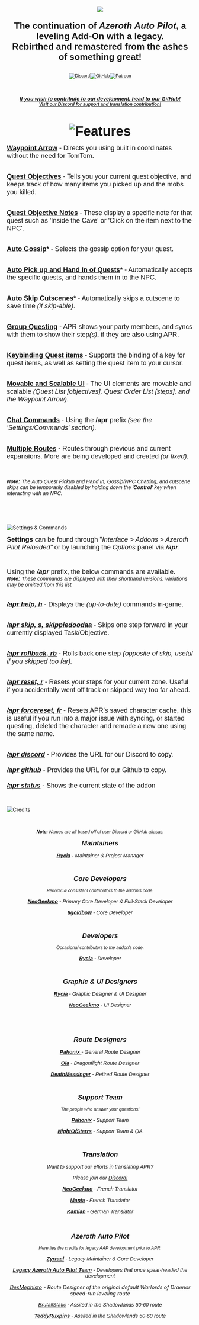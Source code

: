 <h3 style="text-align: center;"><img src="https://github.com/Azeroth-Pilot-Reloaded/azeroth-pilot-reloaded/assets/43384589/69440fdb-b89b-430e-b9ce-1313f33fe758" /></h3>
<h3 style="text-align: center;"><span style="font-size: 24px; font-family: arial;">The continuation of <em>Azeroth Auto Pilot</em>, a leveling Add-On with a legacy.<br />Rebirthed and remastered from the ashes of something great!</span></h3>
<p style="text-align: center;"><span style="font-size: 12px;"><span style="font-family: arial;"><br /><a href="https://discord.gg/YgcdybKdWX" target="_blank" rel="noopener noreferrer"><img src="https://github.com/Azeroth-Pilot-Reloaded/azeroth-pilot-reloaded/assets/43384589/f9fc38ba-26b0-4669-a584-ce56f0bf57d6" alt="Discord" /></a><a href="https://github.com/Azeroth-Pilot-Reloaded/azeroth-pilot-reloaded" target="_blank" rel="noopener noreferrer"><img src="https://github.com/Azeroth-Pilot-Reloaded/azeroth-pilot-reloaded/assets/43384589/2c9d96ac-f38a-4442-9dfc-cc6b3ce36981" alt="GitHub"/></a><a href="https://www.patreon.com/AzerothPilotReloaded" target="_blank" rel="noopener noreferrer"><img src="https://github.com/Azeroth-Pilot-Reloaded/azeroth-pilot-reloaded/assets/43384589/8431a849-5507-4489-b6ab-f3b7993ef4ef" alt="Patreon" /></a></span></span></p>
<p style="text-align: center;">&nbsp;</p>
<p style="text-align: center;"><span style="font-size: 24px; font-family: arial;"><strong><span style="font-size: 14px;"><em><a href="https://github.com/Azeroth-Pilot-Reloaded/azeroth-pilot-reloaded"><span style="font-family: arial;">If you wish to contribute to our development, head to our GitHub!</span></a></em></span><em><span style="font-size: 12px;"><span style="font-family: arial;"><br /><a href="https://discord.gg/YgcdybKdWX" target="_blank" rel="noopener noreferrer">Visit our Discord for support and translation contribution!</a></span></span><br /></em></strong></span></p>
<p style="text-align: center;">&nbsp;</p>
<p style="text-align: center;"><span style="font-size: 36px; font-family: arial;"><strong><img src="https://github.com/Azeroth-Pilot-Reloaded/azeroth-pilot-reloaded/assets/43384589/6075238f-4042-4403-8fdc-014b4c479a49" alt="Features" /></strong></span></p>
<p style="text-align: left;"><span style="font-family: arial; font-size: 18px;"><strong><u>Waypoint Arrow</u></strong> - Directs you using built in coordinates without the need for TomTom.<br /><br /></span></p>
<p><span style="font-family: arial; font-size: 18px;"><strong><u>Quest Objectives</u></strong> - Tells you your current quest objective, and keeps track of how many items you picked up and the mobs you killed.<br /><br /></span></p>
<p><span style="font-family: arial; font-size: 18px;"><strong><u>Quest Objective Notes</u></strong> - These display a specific note for that quest such as 'Inside the Cave' or 'Click on the item next to the NPC'.<br /><br /></span></p>
<p><span style="font-family: arial; font-size: 18px;"><strong><u>Auto Gossip</u>*</strong> - Selects the gossip option for your quest.<br /><br /></span></p>
<p><span style="font-family: arial; font-size: 18px;"><strong><u>Auto Pick up and Hand In of Quests</u>*</strong> - Automatically accepts the specific quests, and hands them in to the NPC.<br /><br /></span></p>
<p><span style="font-family: arial; font-size: 18px;"><strong><u>Auto Skip Cutscenes</u>*</strong> - Automatically skips a cutscene to save time <em>(if skip-able)</em>.<br /><br /></span></p>
<p><span style="font-family: arial; font-size: 18px;"><strong><u>Group Questing</u></strong> - APR shows your party members, and syncs with them to show their step<em>(s)</em>, if they are also using APR.<br /><br /></span></p>
<p><span style="font-family: arial; font-size: 18px;"><strong><u>Keybinding Quest items</u></strong> - Supports the binding of a key for quest items, as well as setting the quest item to your cursor.<br /><br /></span></p>
<p><span style="font-family: arial; font-size: 18px;"><strong><u>Movable and Scalable UI</u></strong> - The UI elements are movable and scalable <em>(Quest List [objectives], Quest Order List [steps], and the Waypoint Arrow)</em>.<br /><br /></span></p>
<p><span style="font-family: arial; font-size: 18px;"><strong><u>Chat Commands</u></strong> - Using the <strong>/apr</strong> prefix <em>(see the 'Settings/Commands' section).</em><br /><br /></span></p>
<p><span style="font-family: arial; font-size: 18px;"><strong><u>Multiple Routes</u></strong> - Routes through previous and current expansions. More are being developed and created <em>(or fixed).</em><br /></span></p>
<p><span style="font-size: 18px;">&nbsp;</span></p>
<p><span style="font-size: 14px;"><em><strong><span style="font-family: arial;">Note: </span></strong><span style="font-family: arial;">The Auto Quest Pickup and Hand In, Gossip/NPC Chatting, and cutscene skips can be temporarily disabled by holding down the '<strong>Control</strong>' key when interacting with an NPC.</span></em></span></p>
<p>&nbsp;</p>
<p>&nbsp;</p>
<p><img src="https://github.com/Azeroth-Pilot-Reloaded/azeroth-pilot-reloaded/assets/43384589/ef2d04b1-05f9-4828-a259-f486d59409a7" alt="Settings &amp; Commands" /></p>
<p style="text-align: left;"><span style="font-family: arial; font-size: 18px;"><strong>Settings</strong> can be found through "<em>Interface &gt; Addons &gt; Azeroth Pilot Reloaded"</em> or by launching the <em>Options</em> panel via <strong><em>/apr</em></strong>.</span></p>
<p style="text-align: left;">&nbsp;</p>
<p style="text-align: left;"><span style="font-size: 18px;"><span style="font-family: arial;">Using the <em><strong>/apr</strong></em> prefix, the below commands are available.</span><span style="font-family: arial;"><br /></span></span><span style="font-family: arial; font-size: 18px;"><span style="font-size: 14px;"><em><strong>Note:</strong> These commands are displayed with their shorthand versions, variations may be omitted from this list.</em></span></span></p>
<p><span style="font-family: arial; font-size: 18px;"><span style="text-decoration: underline;"><em><strong><br />/apr help, h</strong></em></span> - Displays the <em>(up-to-date)</em> commands in-game.<br /><br /></span></p>
<p><span style="font-family: arial; font-size: 18px;"><span style="text-decoration: underline;"><strong><em>/apr skip, s, skippiedoodaa</em></strong></span> - Skips one step forward in your currently displayed Task/Objective.<br /><br /></span></p>
<p><span style="font-family: arial; font-size: 18px;"><span style="text-decoration: underline;"><strong><em>/apr rollback, rb</em></strong></span><span style="font-family: arial;"> - Rolls back one step <em>(opposite of skip, useful if you skipped too far).<br /><br /></em></span></span></p>
<p><span style="font-family: arial; font-size: 18px;"><span style="text-decoration: underline;"><em><strong>/apr reset, r</strong></em></span> - Resets your steps for your current zone. Useful if you accidentally went off track or skipped way too far ahead.<br /><br /></span></p>
<p><span style="font-family: arial; font-size: 18px;"><span style="text-decoration: underline;"><strong><em>/apr forcereset, fr</em></strong></span> <span style="font-family: arial;">- Resets APR's saved character cache, this is useful if you run into a major issue with syncing, or started questing, deleted the character and remade a new one using the same name.<br /><br /></span></span></p>
<p><span style="font-size: 18px;"><span style="font-family: arial;"><span style="text-decoration: underline;"><em><strong>/apr discord</strong></em></span>&nbsp;- Provides the URL for our Discord to copy.<br><br></span><span style="font-family: arial;"><span style="text-decoration: underline;"><em><strong>/apr github</strong></em></span>&nbsp;- Provides the URL for our Github to copy.<br><br></span><span style="font-family: arial;"><span style="text-decoration: underline;"><em><strong>/apr status</strong></em></span>&nbsp;- Shows the current state of the addon</span></span></p><p>&nbsp;</p>
<p><img src="https://github.com/Azeroth-Pilot-Reloaded/azeroth-pilot-reloaded/assets/43384589/c410925a-a3c4-4d7d-8b92-765dbc828c56" alt="Credits"  /></p>
<p style="text-align: center;">&nbsp;</p>
<p style="text-align: center;"><span style="font-size: 12px;"><em><span style="font-family: arial;"><strong>Note:</strong> Names are all based off of user Discord or GitHub aliasas.</span></em></span></p>
<p style="text-align: center;"><span style="font-size: 18px;"><em><span style="font-family: arial;"><strong>Maintainers</strong></span></em></span></p>
<p style="text-align: center;"><span style="font-size: 14px;"><em><span style="font-family: arial;"><strong><span style="text-decoration: underline;">Rycia</span> - </strong>Maintainer &amp; Project Manager</span></em></span></p>
<p style="text-align: center;">&nbsp;</p>
<p style="text-align: center;"><span style="font-size: 18px;"><em><span style="font-family: arial;"><strong>Core Developers</strong></span></em></span></p>
<p style="text-align: center;"><span style="font-size: 12px;"><em><span style="font-family: arial;">Periodic &amp; consistant contributors to the addon's code.</span></em></span></p>
<p style="text-align: center;"><span style="font-size: 14px;"><em><span style="font-family: arial;"><strong><span style="text-decoration: underline;">NeoGeekmo</span> </strong>- Primary Core Developer &amp; Full-Stack Developer</span></em></span><span style="font-size: 14px;"><em><span style="font-family: arial;"><br /></span></em></span></p>
<p style="text-align: center;"><span style="font-size: 14px;"><em><span style="font-family: arial;"><span style="font-family: arial;"><u><strong>8goldbow</strong></u>&nbsp;- Core Developer</span></span></em></span></p>
<p style="text-align: center;">&nbsp;</p>
<p style="text-align: center;"><span style="font-size: 18px;"><em><span style="font-family: arial;"><strong>Developers</strong></span></em></span></p>
<p style="text-align: center;"><span style="font-size: 12px;"><em><span style="font-family: arial;">Occasional contributors to the addon's code.</span></em></span></p>
<p style="text-align: center;"><em><span style="font-size: 14px; font-family: arial;"><strong><u>Rycia</u></strong> - Developer</span><u></u></em></p>
<p style="text-align: center;">&nbsp;</p>
<p style="text-align: center;"><em><span style="font-size: 14px; font-family: arial;"><span style="font-size: 18px;"><strong>Graphic &amp; UI Designers</strong></span><br /></span></em></p>
<p style="text-align: center;"><em><span style="font-size: 14px; font-family: arial;"><strong><u>Rycia</u></strong> - Graphic Designer &amp; UI Designer</span></em></p>
<p style="text-align: center;"><em><span style="font-size: 14px; font-family: arial;"><strong><u>NeoGeekmo</u></strong> - UI Designer</span></em></p>
<p style="text-align: center;">&nbsp;</p>
<p style="text-align: center;">&nbsp;</p>
<p style="text-align: center;"><span style="font-size: 14px;"><em><span style="font-family: arial;"><span style="font-size: 18px;"><strong>Route Designers</strong></span></span></em></span></p>
<p style="text-align: center;"><span style="font-size: 14px;"><em><span style="font-family: arial;"><span style="text-decoration: underline;"><strong>Pahonix </strong></span>- General Route Designer</span></em></span></p>
<p style="text-align: center;"><em><span style="font-size: 14px;"><span style="font-family: arial;"><span style="text-decoration: underline;"><strong>Ola</strong></span> - Dragonflight Route Designer</span></span><span style="font-size: 14px;"><span style="font-family: arial;"><br /></span></span></em></p>
<p style="text-align: center;"><span style="font-size: 14px;"><em><span style="font-family: arial;"><span style="text-decoration: underline;"><strong>DeathMessinger</strong></span>&nbsp;- Retired Route Designer</span></em></span></p>
<p style="text-align: center;">&nbsp;</p>
<p style="text-align: center;"><span style="font-size: 18px;"><em><strong><span style="font-family: arial;">Support Team</span></strong></em></span></p>
<p style="text-align: center;"><span style="font-size: 12px;"><em><span style="font-family: arial;">The people who answer your questions!</span></em></span></p>
<p style="text-align: center;"><span style="font-size: 14px;"><em><strong><span style="font-family: arial;"><span style="text-decoration: underline;">Pahonix</span> - </span></strong><span style="font-family: arial;">Support Team<br /></span></em></span></p>
<p style="text-align: center;"><span style="font-size: 14px;"><em><span style="font-family: arial;"><span style="text-decoration: underline;"><strong>NightOfStarrs</strong></span> - Support Team &amp; QA</span></em></span></p>
<p style="text-align: center;">&nbsp;</p>
<p style="text-align: center;"><span style="font-size: 18px;"><em><span style="font-family: arial;"><strong>Translation<br /></strong></span></em></span></p>
<p style="text-align: center;"><em><span style="font-family: arial;">Want to support our efforts in translating APR?</span></em></p>
<p style="text-align: center;"><em><span style="font-family: arial;">Please join our </span><span style="font-family: arial;"><a href="https://discord.gg/YgcdybKdWX">Discord!</a></span></em></p>
<p style="text-align: center;"><span style="font-size: 14px;"><em><span style="font-family: arial;"><strong><span style="text-decoration: underline;">NeoGeekmo</span> </strong>- French Translator<strong><br /></strong></span></em></span></p>
<p style="text-align: center;"><em><span style="font-size: 14px; font-family: arial;"><strong><span style="text-decoration: underline;">Mania</span> </strong>- French Translator</span><span style="font-size: 14px;"><br /></span></em></p>
<p style="text-align: center;"><em><span style="font-size: 14px; font-family: arial;"><strong><span style="text-decoration: underline;">Kamian</span> </strong>- German Translator</span><span style="font-size: 14px;"><span style="font-family: arial;"><br /></span></span></em></p>
<p style="text-align: center;"><em><span style="font-size: 18px;"><strong><span style="font-family: arial;">&nbsp;</span></strong></span></em></p>
<p style="text-align: center;"><span style="font-size: 18px;"><em><strong><span style="font-family: arial;">Azeroth Auto Pilot</span></strong></em></span></p>
<p style="text-align: center;"><span style="font-size: 12px;"><em><span style="font-family: arial;">Here lies t</span><span style="font-family: arial;">he credits for legacy AAP development prior to APR.</span></em></span></p>
<p style="text-align: center;"><span style="font-size: 14px;"><em><span style="font-family: arial;"><strong><u>Zyrrael</u></strong> - Legacy Maintainer &amp; Core Developer</span></em></span></p>
<p style="text-align: center;"><em><span style="font-family: arial; font-size: 14px;"><a href="https://www.curseforge.com/wow/addons/azeroth-auto-pilot"><strong>Legacy Azeroth Auto Pilot</strong></a></span><span style="font-family: arial; font-size: 14px;"><strong><u> Team</u></strong> - Developers that once spear-headed the development</span></em></p>
<p style="text-align: center;"><em><span style="font-size: 14px;"><a href="https://www.twitch.tv/desmephisto" rel="nofollow">DesMephisto</a> - Route Designer of the original default Warlords of Draenor speed-run leveling route</span></em></p>
<p style="text-align: center;"><em><span style="font-family: arial; font-size: 14px;"><a href="https://www.twitch.tv/brutallstatic" rel="nofollow">BrutallStatic</a> - Assited in the Shadowlands 50-60 route</span></em></p>
<p style="text-align: center;"><em><span style="font-family: arial; font-size: 14px;"><em><span style="text-decoration: underline;"><strong>TeddyRuxpins </strong></span>- Assited in the Shadowlands 50-60 route</em><br /></span></em></p>
<p style="text-align: center;">&nbsp;</p>
<p style="padding-left: 60px; text-align: center;">&nbsp;</p>
<div class="notranslate" style="all: initial;">&nbsp;</div>
